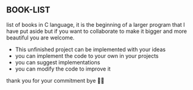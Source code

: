 ## BOOK-LIST
list of books in C language, it is the beginning of a larger program that I have put aside but if you want to collaborate to make it bigger and more beautiful you are welcome.

  - This unfinished project can be implemented with your ideas
  - you can implement the code to your own in your projects
  - you can suggest implementations
  - you can modify the code to improve it

thank you for your commitment bye 👋🏼
